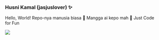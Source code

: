 ### Husni Kamal (jasjuslover) ✨

Hello, World! Repo-nya manusia biasa 🌱 Mangga ai kepo mah 🤔 Just Code for Fun

<!--
**jasjuslover/jasjuslover** is a ✨ _special_ ✨ repository because its `README.md` (this file) appears on your GitHub profile.

Here are some ideas to get you started:

- 🔭 I’m currently working on ...
- 🌱 I’m currently learning ...
- 👯 I’m looking to collaborate on ...
- 🤔 I’m looking for help with ...
- 💬 Ask me about ...
- 📫 How to reach me: ...
- 😄 Pronouns: ...
- ⚡ Fun fact: ...
-->

<img src="https://github-readme-stats.vercel.app/api?username=jasjuslover&&show_icons=true&title_color=70ffec&icon_color=bb2acf&text_color=ffffff&bg_color=151515">
